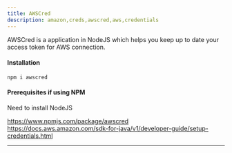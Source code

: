 ```yaml
---
title: AWSCred
description: amazon,creds,awscred,aws,credentials
---
```


AWSCred is a application in NodeJS which helps you keep up to date your access token for AWS connection.


#### Installation 
`npm i awscred` 

#### Prerequisites if using NPM
Need to install NodeJS

https://www.npmjs.com/package/awscred
https://docs.aws.amazon.com/sdk-for-java/v1/developer-guide/setup-credentials.html

---
